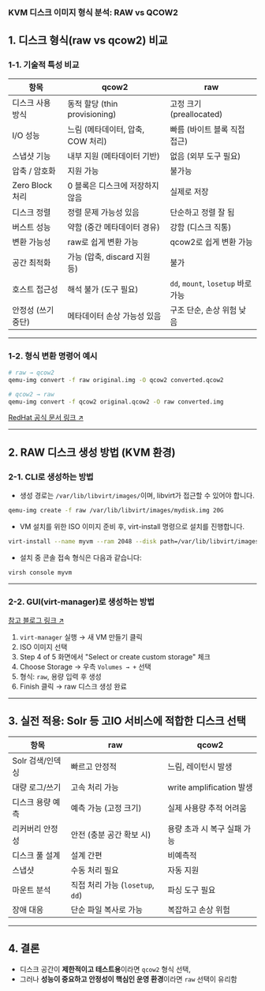 ### KVM 디스크 이미지 형식 분석: RAW vs QCOW2


## 1. 디스크 형식(raw vs qcow2) 비교

### 1-1. 기술적 특성 비교

| 항목 | qcow2 | raw |
|------|-------|-----|
| 디스크 사용 방식 | 동적 할당 (thin provisioning) | 고정 크기 (preallocated) |
| I/O 성능 | 느림 (메타데이터, 압축, COW 처리) | 빠름 (바이트 블록 직접 접근) |
| 스냅샷 기능 | 내부 지원 (메타데이터 기반) | 없음 (외부 도구 필요) |
| 압축 / 암호화 | 지원 가능 | 불가능 |
| Zero Block 처리 | 0 블록은 디스크에 저장하지 않음 | 실제로 저장 |
| 디스크 정렬 | 정렬 문제 가능성 있음 | 단순하고 정렬 잘 됨 |
| 버스트 성능 | 약함 (중간 메타데이터 경유) | 강함 (디스크 직통) |
| 변환 가능성 | raw로 쉽게 변환 가능 | qcow2로 쉽게 변환 가능 |
| 공간 최적화 | 가능 (압축, discard 지원 등) | 불가 |
| 호스트 접근성 | 해석 불가 (도구 필요) | `dd`, `mount`, `losetup` 바로 가능 |
| 안정성 (쓰기 중단) | 메타데이터 손상 가능성 있음 | 구조 단순, 손상 위험 낮음 |

---

### 1-2. 형식 변환 명령어 예시

```bash
# raw → qcow2
qemu-img convert -f raw original.img -O qcow2 converted.qcow2

# qcow2 → raw
qemu-img convert -f qcow2 original.qcow2 -O raw converted.img
```

[RedHat 공식 문서 링크 ↗](https://docs.redhat.com/ko/documentation/red_hat_enterprise_linux/8/html/configuring_and_managing_virtualization/managing-virtual-disk-images-by-using-the-cli_managing-storage-for-virtual-machines#converting-between-virtual-disk-image-formats_managing-virtual-disk-images-by-using-the-cli)

---

## 2. RAW 디스크 생성 방법 (KVM 환경)

### 2-1. CLI로 생성하는 방법
- 생성 경로는 `/var/lib/libvirt/images/`이며, libvirt가 접근할 수 있어야 합니다.
  
```bash
qemu-img create -f raw /var/lib/libvirt/images/mydisk.img 20G
```

- VM 설치를 위한 ISO 이미지 준비 후, virt-install 명령으로 설치를 진행합니다.

```bash
virt-install --name myvm --ram 2048 --disk path=/var/lib/libvirt/images/mydisk.img,format=raw --vcpus 2 --os-type linux --cdrom /path/to/installer.iso --network bridge=virbr0
```

- 설치 중 콘솔 접속 형식은 다음과 같습니다:

```bash
virsh console myvm
```

---

### 2-2. GUI(virt-manager)로 생성하는 방법

[참고 블로그 링크 ↗](https://lilo.tistory.com/95)

1. `virt-manager` 실행 → 새 VM 만들기 클릭  
2. ISO 이미지 선택  
3. Step 4 of 5 화면에서 "Select or create custom storage" 체크  
4. Choose Storage → 우측 `Volumes → +` 선택  
5. 형식: `raw`, 용량 입력 후 생성  
6. Finish 클릭 → raw 디스크 생성 완료

---

## 3. 실전 적용: Solr 등 고IO 서비스에 적합한 디스크 선택

| 항목 | raw | qcow2 |
|------|-----|-------|
| Solr 검색/인덱싱 | 빠르고 안정적 | 느림, 레이턴시 발생 |
| 대량 로그/쓰기 | 고속 처리 가능 | write amplification 발생 |
| 디스크 용량 예측 | 예측 가능 (고정 크기) | 실제 사용량 추적 어려움 |
| 리커버리 안정성 | 안전 (충분 공간 확보 시) | 용량 초과 시 복구 실패 가능 |
| 디스크 풀 설계 | 설계 간편 | 비예측적 |
| 스냅샷 | 수동 처리 필요 | 자동 지원 |
| 마운트 분석 | 직접 처리 가능 (`losetup`, `dd`) | 파싱 도구 필요 |
| 장애 대응 | 단순 파일 복사로 가능 | 복잡하고 손상 위험 |

---

## 4. 결론

- 디스크 공간이 **제한적이고 테스트용**이라면 `qcow2` 형식 선택, 
- 그러나 **성능이 중요하고 안정성이 핵심인 운영 환경**이라면 `raw` 선택이 유리함
